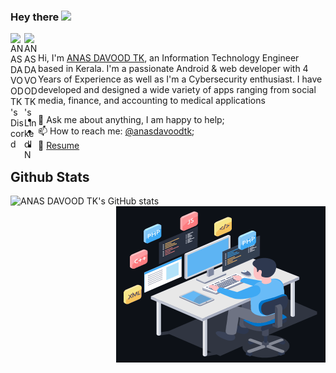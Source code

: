 ### Hey there <img src="https://media.giphy.com/media/hvRJCLFzcasrR4ia7z/giphy.gif" width="25px">
<a href="https://discordapp.com/users/733331158942613515">
  <img align="left" alt="ANAS DAVOOD TK's Discord" width="22px" src="https://www.svgrepo.com/show/353655/discord-icon.svg" />
</a>
<a href="https://www.linkedin.com/in/anas-davood-tk/">
  <img align="left" alt="ANAS DAVOOD TK's LinkedIN" width="22px" src="https://www.svgrepo.com/show/448234/linkedin.svg" />
</a>


<br/>




Hi, I'm [ANAS DAVOOD TK](https://anasdavoodtk.netlify.app/), an Information Technology Engineer based in Kerala. I'm a passionate Android & web developer with 4 Years of Experience as well as I'm a Cybersecurity enthusiast. I have developed and designed a wide variety of apps ranging from social media, finance, and accounting to medical applications



  
- 💬 Ask me about anything, I am happy to help;
- 📫 How to reach me: [@anasdavoodtk](https://anasdavoodtk.netlify.app/);
- 📝 [Resume](https://anasdavoodtk.netlify.app/cv.pdf)



## Github Stats   
![ANAS DAVOOD TK's GitHub stats](https://github-readme-stats.vercel.app/api?username=ANASDAVOODTK&show_icons=true&count_private=true&theme=tokyonight)
<img align="right" alt="GIF" src="https://github.com/ANASDAVOODTK/ANASDAVOODTK/blob/main/animation_500_kpaqion9.gif" width="335" height="250" />
 

